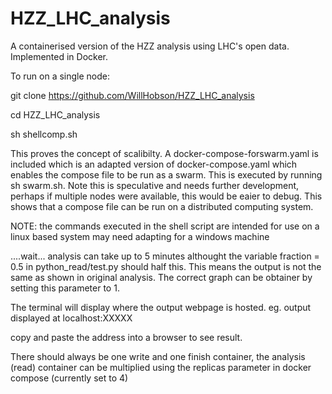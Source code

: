 # HZZ_LHC_analysis
A containerised version of the HZZ analysis using LHC's open data. Implemented in Docker.

To run on a single node:

git clone https://github.com/WillHobson/HZZ_LHC_analysis

cd HZZ_LHC_analysis

sh shellcomp.sh

This proves the concept of scalibilty. A docker-compose-forswarm.yaml is included which is an adapted version of docker-compose.yaml which enables the compose file to be run as a swarm. This is executed by running sh swarm.sh. Note this is speculative and needs further development, perhaps if multiple nodes were available, this would be eaier to debug. This shows that a compose file can be run on a distributed computing system.

NOTE: the commands executed in the shell script are intended for use on a linux based system 
may need adapting for a windows machine

....wait... analysis can take up to 5 minutes althought the variable fraction = 0.5 in python_read/test.py should half this.
This means the output is not the same as shown in original analysis. The correct graph can be obtainer by setting this parameter to 1.

The terminal will display where the output webpage is hosted.
eg. output displayed at localhost:XXXXX

copy and paste the address into a browser to see result.

There should always be one write and one finish container, the analysis (read) container can be multiplied using the replicas parameter in docker compose
(currently set to 4)
